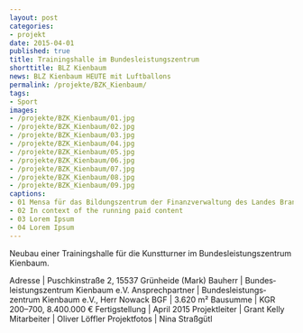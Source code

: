 ```yaml
---
layout: post
categories:
- projekt
date: 2015-04-01
published: true
title: Trainingshalle im Bundesleistungszentrum
shorttitle: BLZ Kienbaum
news: BLZ Kienbaum HEUTE mit Luftballons
permalink: /projekte/BZK_Kienbaum/
tags: 
- Sport
images:
- /projekte/BZK_Kienbaum/01.jpg
- /projekte/BZK_Kienbaum/02.jpg
- /projekte/BZK_Kienbaum/03.jpg
- /projekte/BZK_Kienbaum/04.jpg
- /projekte/BZK_Kienbaum/05.jpg
- /projekte/BZK_Kienbaum/06.jpg
- /projekte/BZK_Kienbaum/07.jpg
- /projekte/BZK_Kienbaum/08.jpg
- /projekte/BZK_Kienbaum/09.jpg
captions:
- 01 Mensa für das Bildungszentrum der Finanzverwaltung des Landes Brandenburg
- 02 In context of the running paid content
- 03 Lorem Ipsum
- 04 Lorem Ipsum
---
```

Neubau einer Trainingshalle für die Kunstturner im Bundesleistungszentrum Kienbaum.

Adresse			|	Puschkinstraße 2, 15537 Grünheide (Mark)
Bauherr			|	Bundes&shy;leistungs&shy;zentrum Kienbaum e.V.
Ansprechpartner	|	Bundes&shy;leistungs&shy;zentrum Kienbaum e.V., Herr Nowack
BGF				|	3.620 m²
Bausumme		|	KGR 200–700, 8.400.000 €
Fertigstellung	|	April 2015
Projektleiter	|	Grant Kelly
Mitarbeiter		|	Oliver Löffler
Projektfotos	|	Nina Straßgütl